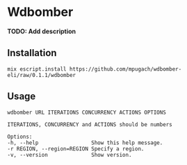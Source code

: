 # Wdbomber

**TODO: Add description**

## Installation

```mix escript.install https://github.com/mpugach/wdbomber-eli/raw/0.1.1/wdbomber```

## Usage

```
wdbomber URL ITERATIONS CONCURRENCY ACTIONS OPTIONS

ITERATIONS, CONCURRENCY and ACTIONS should be numbers

Options:
-h, --help                 Show this help message.
-r REGION, --region=REGION Specify a region.
-v, --version              Show version.
```